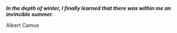 _**In the depth of winter, I finally learned that there was within me an invincible summer.**_

Albert Camus